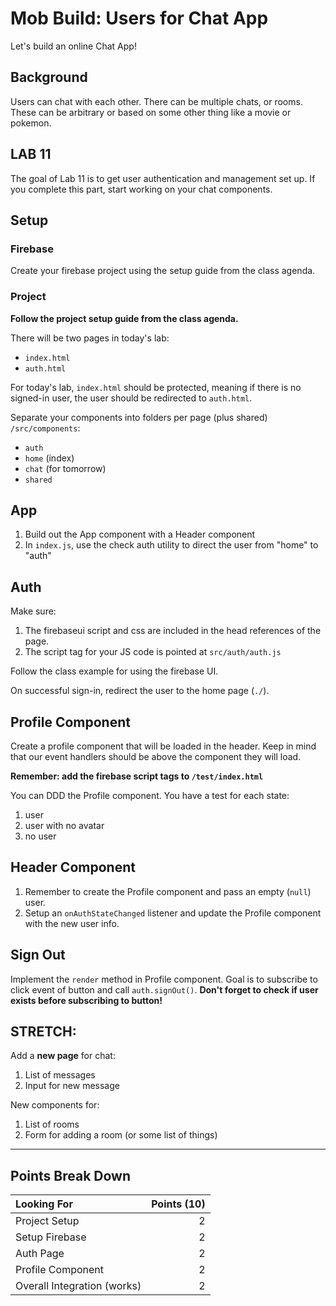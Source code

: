 # Mob Build: Users for Chat App

Let's build an online Chat App!

## Background

Users can chat with each other. There can be multiple chats,
or rooms. These can be arbitrary or based on some other thing like 
a movie or pokemon.

## LAB 11

The goal of Lab 11 is to get user authentication and management set up. If you
complete this part, start working on your chat components.

## Setup

### Firebase

Create your firebase project using the setup guide from the class agenda.

### Project

**Follow the project setup guide from the class agenda.**

There will be two pages
in today's lab:

- `index.html`
- `auth.html`

For today's lab, `index.html` should be protected, meaning if there is no signed-in user, the user should be redirected to `auth.html`.

Separate your components into folders per page (plus shared) `/src/components`:

- `auth`
- `home` (index)
- `chat` (for tomorrow)
- `shared`

## App

1. Build out the App component with a Header component
1. In `index.js`, use the check auth utility to direct the user 
from "home" to "auth"

## Auth

Make sure:
1. The firebaseui script and css are included in the head 
references of the page.
1. The script tag for your JS code is pointed at `src/auth/auth.js`

Follow the class example for using the firebase UI.

On successful sign-in, redirect the user to the home page (`./`).

## Profile Component

Create a profile component that will be loaded in the header. Keep
in mind that our event handlers should be above the component they
will load.

**Remember: add the firebase script tags to `/test/index.html`**

You can DDD the Profile component. You have a test for each state:
1. user
1. user with no avatar
1. no user

## Header Component

1. Remember to create the Profile component and pass an empty (`null`)
user.
1. Setup an `onAuthStateChanged` listener and update the Profile
component with the new user info.

## Sign Out

Implement the `render` method in Profile component. Goal is to
subscribe to click event of button and call `auth.signOut()`. **Don't forget
to check if user exists before subscribing to button!**

## STRETCH:

Add a **new page** for chat:
1. List of messages
1. Input for new message

New components for:
1. List of rooms
1. Form for adding a room (or some list of things)

---


## Points Break Down

Looking For | Points (10)
:--|--:
Project Setup  | 2
Setup Firebase | 2
Auth Page | 2
Profile Component | 2
Overall Integration (works) | 2
